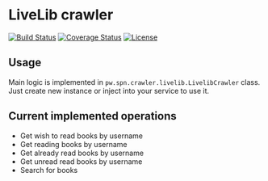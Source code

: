 # LiveLib crawler

[![Build Status](https://travis-ci.org/spoluyan/livelib-crawler.svg?branch=master)](https://travis-ci.org/spoluyan/livelib-crawler)
[![Coverage Status](https://coveralls.io/repos/github/spoluyan/livelib-crawler/badge.svg)](https://coveralls.io/github/spoluyan/livelib-crawler)
[![License](http://img.shields.io/:license-mit-blue.svg)](http://doge.mit-license.org)

## Usage

Main logic is implemented in `pw.spn.crawler.livelib.LivelibCrawler` class. Just create new instance or inject into your service to use it.

## Current implemented operations

* Get wish to read books by username
* Get reading books by username
* Get already read books by username
* Get unread read books by username
* Search for books
